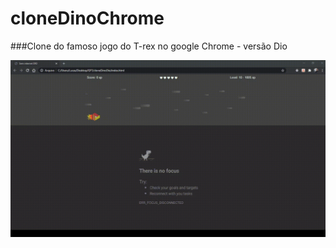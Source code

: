 # cloneDinoChrome
###Clone do famoso jogo do T-rex no google Chrome -  versão Dio

<div align="center">
    <img alt="BeTheHero" src="https://github.com/lucasSPro/cloneDinoChrome/blob/main/images/readMe.gif"  width:"200px" />
    <br>
</div>
